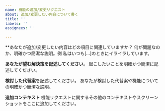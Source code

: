 ```yaml
---
name: 機能の追加/変更リクエスト
about: 追加/変更したい内容について書く
title: ''
labels: ''
assignees: ''

---
```


**あなたが追加/変更したい内容はどの項目に関連していますか？
何が問題なのか、明確かつ簡潔な説明。例 私はいつも[...]のときにイライラしています。

**あなたが望む解決策を記述してください**。
起こしたいことを明確かつ簡潔に記述してください。

**検討した代替案**を記述してください。
あなたが検討した代替案や機能についての明確かつ簡潔な説明。

**追加コンテキスト**
機能リクエストに関するその他のコンテキストやスクリーンショットをここに追加してください。
